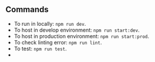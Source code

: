 ## Commands
* To run in locally: `npm run dev`.
* To host in develop environment: `npm run start:dev`.
* To host in production environment: `npm run start:prod`.
* To check linting error: `npm run lint`.
* To test: `npm run test`.
* 